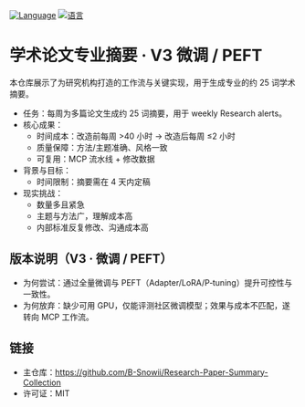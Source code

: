 [![Language](https://img.shields.io/badge/Language-English-blue)](README.md)
[![语言](https://img.shields.io/badge/语言-中文-red)](README.zh-CN.md)

# 学术论文专业摘要 · V3 微调 / PEFT

本仓库展示了为研究机构打造的工作流与关键实现，用于生成专业的约 25 词学术摘要。

- 任务：每周为多篇论文生成约 25 词摘要，用于 weekly Research alerts。
- 核心成果：
  - 时间成本：改造前每周 >40 小时 → 改造后每周 ≤2 小时
  - 质量保障：方法/主题准确、风格一致
  - 可复用：MCP 流水线 + 修改数据
- 背景与目标：
  - 时间限制：摘要需在 4 天内定稿
- 现实挑战：
  - 数量多且紧急
  - 主题与方法广，理解成本高
  - 内部标准反复修改、沟通成本高

## 版本说明（V3 · 微调 / PEFT）
- 为何尝试：通过全量微调与 PEFT（Adapter/LoRA/P‑tuning）提升可控性与一致性。
- 为何放弃：缺少可用 GPU，仅能评测社区微调模型；效果与成本不匹配，遂转向 MCP 工作流。

## 链接
- 主仓库：https://github.com/B-Snowii/Research-Paper-Summary-Collection
- 许可证：MIT
